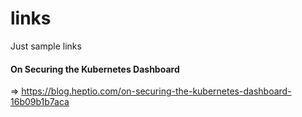 # links
Just sample links
#### On Securing the Kubernetes Dashboard 
=> https://blog.heptio.com/on-securing-the-kubernetes-dashboard-16b09b1b7aca
#### 
